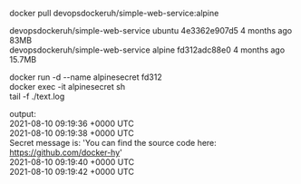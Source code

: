 docker pull devopsdockeruh/simple-web-service:alpine  
  
devopsdockeruh/simple-web-service   ubuntu    4e3362e907d5   4 months ago   83MB  
devopsdockeruh/simple-web-service   alpine    fd312adc88e0   4 months ago   15.7MB  
  
docker run -d --name alpinesecret fd312  
docker exec -it alpinesecret sh  
tail -f ./text.log  
  
output:  
2021-08-10 09:19:36 +0000 UTC  
2021-08-10 09:19:38 +0000 UTC  
Secret message is: 'You can find the source code here: https://github.com/docker-hy'  
2021-08-10 09:19:40 +0000 UTC  
2021-08-10 09:19:42 +0000 UTC  

